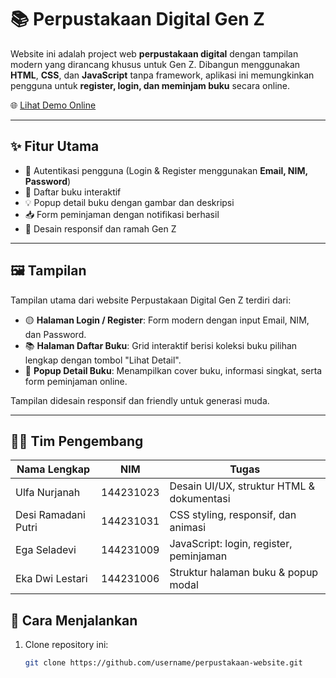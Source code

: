 # 📚 Perpustakaan Digital Gen Z

Website ini adalah project web **perpustakaan digital** dengan tampilan modern yang dirancang khusus untuk Gen Z. Dibangun menggunakan **HTML**, **CSS**, dan **JavaScript** tanpa framework, aplikasi ini memungkinkan pengguna untuk **register, login, dan meminjam buku** secara online.

🌐 [Lihat Demo Online](https://perpustakaan-website-seven.vercel.app/)

---

## ✨ Fitur Utama

- 🔐 Autentikasi pengguna (Login & Register menggunakan **Email, NIM, Password**)
- 📖 Daftar buku interaktif
- 💡 Popup detail buku dengan gambar dan deskripsi
- 📥 Form peminjaman dengan notifikasi berhasil
- 📱 Desain responsif dan ramah Gen Z

---

## 🖼️ Tampilan

Tampilan utama dari website Perpustakaan Digital Gen Z terdiri dari:

- 🟡 **Halaman Login / Register**: Form modern dengan input Email, NIM, dan Password.
- 📚 **Halaman Daftar Buku**: Grid interaktif berisi koleksi buku pilihan lengkap dengan tombol "Lihat Detail".
- 📄 **Popup Detail Buku**: Menampilkan cover buku, informasi singkat, serta form peminjaman online.

Tampilan didesain responsif dan friendly untuk generasi muda.

---

## 👨‍💻 Tim Pengembang

| Nama Lengkap           | NIM         | Tugas                                    |
|------------------------|-------------|------------------------------------------|
| Ulfa Nurjanah          | 144231023   | Desain UI/UX, struktur HTML & dokumentasi|
| Desi Ramadani Putri    | 144231031   | CSS styling, responsif, dan animasi      |
| Ega Seladevi           | 144231009   | JavaScript: login, register, peminjaman  |
| Eka Dwi Lestari        | 144231006   | Struktur halaman buku & popup modal      |


## 🚀 Cara Menjalankan

1. Clone repository ini:
   ```bash
   git clone https://github.com/username/perpustakaan-website.git
